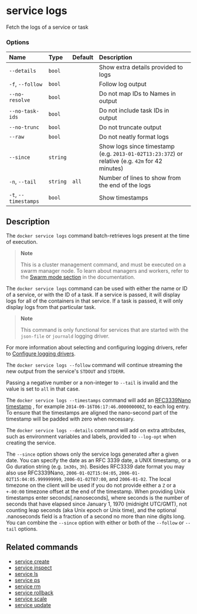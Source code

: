 # service logs

<!---MARKER_GEN_START-->
Fetch the logs of a service or task

### Options

| Name                 | Type     | Default | Description                                                                                     |
|:---------------------|:---------|:--------|:------------------------------------------------------------------------------------------------|
| `--details`          | `bool`   |         | Show extra details provided to logs                                                             |
| `-f`, `--follow`     | `bool`   |         | Follow log output                                                                               |
| `--no-resolve`       | `bool`   |         | Do not map IDs to Names in output                                                               |
| `--no-task-ids`      | `bool`   |         | Do not include task IDs in output                                                               |
| `--no-trunc`         | `bool`   |         | Do not truncate output                                                                          |
| `--raw`              | `bool`   |         | Do not neatly format logs                                                                       |
| `--since`            | `string` |         | Show logs since timestamp (e.g. `2013-01-02T13:23:37Z`) or relative (e.g. `42m` for 42 minutes) |
| `-n`, `--tail`       | `string` | `all`   | Number of lines to show from the end of the logs                                                |
| `-t`, `--timestamps` | `bool`   |         | Show timestamps                                                                                 |


<!---MARKER_GEN_END-->

## Description

The `docker service logs` command batch-retrieves logs present at the time of execution.

> **Note**
>
> This is a cluster management command, and must be executed on a swarm
> manager node. To learn about managers and workers, refer to the
> [Swarm mode section](https://docs.docker.com/engine/swarm/) in the
> documentation.

The `docker service logs` command can be used with either the name or ID of a
service, or with the ID of a task. If a service is passed, it will display logs
for all of the containers in that service. If a task is passed, it will only
display logs from that particular task.

> **Note**
>
> This command is only functional for services that are started with
> the `json-file` or `journald` logging driver.

For more information about selecting and configuring logging drivers, refer to
[Configure logging drivers](https://docs.docker.com/config/containers/logging/configure/).

The `docker service logs --follow` command will continue streaming the new output from
the service's `STDOUT` and `STDERR`.

Passing a negative number or a non-integer to `--tail` is invalid and the
value is set to `all` in that case.

The `docker service logs --timestamps` command will add an [RFC3339Nano timestamp](https://pkg.go.dev/time#RFC3339Nano)
, for example `2014-09-16T06:17:46.000000000Z`, to each
log entry. To ensure that the timestamps are aligned the
nano-second part of the timestamp will be padded with zero when necessary.

The `docker service logs --details` command will add on extra attributes, such as
environment variables and labels, provided to `--log-opt` when creating the
service.

The `--since` option shows only the service logs generated after
a given date. You can specify the date as an RFC 3339 date, a UNIX
timestamp, or a Go duration string (e.g. `1m30s`, `3h`). Besides RFC3339 date
format you may also use RFC3339Nano, `2006-01-02T15:04:05`,
`2006-01-02T15:04:05.999999999`, `2006-01-02T07:00`, and `2006-01-02`. The local
timezone on the client will be used if you do not provide either a `Z` or a
`+-00:00` timezone offset at the end of the timestamp. When providing Unix
timestamps enter seconds[.nanoseconds], where seconds is the number of seconds
that have elapsed since January 1, 1970 (midnight UTC/GMT), not counting leap
seconds (aka Unix epoch or Unix time), and the optional .nanoseconds field is a
fraction of a second no more than nine digits long. You can combine the
`--since` option with either or both of the `--follow` or `--tail` options.

## Related commands

* [service create](service_create.md)
* [service inspect](service_inspect.md)
* [service ls](service_ls.md)
* [service ps](service_ps.md)
* [service rm](service_rm.md)
* [service rollback](service_rollback.md)
* [service scale](service_scale.md)
* [service update](service_update.md)
